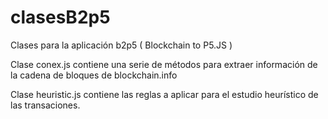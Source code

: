 # clasesB2p5

Clases para la aplicación b2p5 ( Blockchain to P5.JS )

Clase conex.js contiene una serie de métodos para extraer información de la cadena de bloques de blockchain.info

Clase heuristic.js contiene las reglas a aplicar para el estudio heurístico de las transaciones.